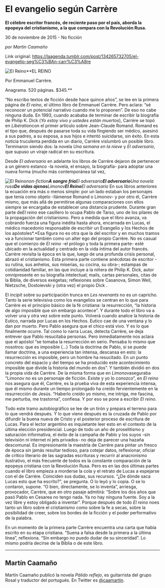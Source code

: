 # El evangelio según Carrère

**El célebre escritor francés, de reciente paso por el país, aborda la epopeya del cristianismo, a la que compara con la Revolución Rusa.**

30 de noviembre de 2015 - No ficción

_por Martín Caamaño_

Link original: https://laagenda.tumblr.com/post/134265732705/el-evangelio-seg%C3%BAn-carr%C3%A8re

![El Reino](https://64.media.tumblr.com/d16f3e4b2bded90af14e38bc8d7acce3/tumblr_inline_pk1gazllYI1t6q87u_540.jpg)**EL REINO  

Por Emmanuel Carrère.  

Anagrama. 520 páginas. $345.**

  

“No
escribo textos de ficción desde hace quince años”, se lee en la
primera página de *El
reino*, el
último libro de Emmanuel Carrère.
Pero aclara: “sé reconocer un potencial narrativo cuando me lo
proponen”. De eso no cabe ninguna duda. En 1993, cuando acababa de
terminar de escribir la biografía de Philip K. Dick (*Yo
estoy vivo y ustedes están muertos*),
Carrère
se topó en *Libération*con el
primer artículo sobre Jean-Claude Romand. Romand es el tipo que,
después de pasarse toda su vida fingiendo ser médico, asesinó a
sus padres, a su esposa, a sus hijos e intentó suicidarse, sin
éxito. En esta noticia truculenta perdida en un diario, Carrère
vislumbró un posible libro. Terminaron siendo dos: la novela *Una
semana en la nieve*
y  *El
adversario*,
que supuso un viraje radical en su escritura. 



Desde
*El
adversario* en
adelante los libros de Carrère
dejaron de pertenecer a un género estanco -la novela, el ensayo, la
biografía- para adoptar una nueva forma (mucho más contemporánea
tal vez, 

![El Reino](https://64.media.tumblr.com/d16f3e4b2bded90af14e38bc8d7acce3/tumblr_inline_pk1gazllYI1t6q87u_250.jpg)*non-fiction**A
sangre fría**El
adversario**El
adversario**Una
novela rusa**De
vidas ajenas**Limonov**El
Reino**El
adversario*
 En
sus libros anteriores la ecuación era más o menos simple: por un
lado estaban los personajes que tenía como objeto -llámense Romand
o Limonov- y por otro él, Carrère mismo, que más allá de
permitirse algunas comparaciones con ellos siempre se encargaba de
establecer una distancia prudente. Durante gran parte de*El reino*
ese casillero lo ocupa Pablo de Tarso, uno de los pilares de la
propagación del cristianismo. Pero a medida que el libro avanza, va
cobrando fuerza una figura inédita hasta ahora, encarnada en Lucas,
el médico macedonio responsable de escribir un Evangelio y los
Hechos de los apóstoles*.*Esa
figura no es otra que la del escritor y en muchos tramos va a
funcionar también como un alter ego del propio Carrère. No es
casual que el comienzo de *El
reino*
-el prólogo y toda la primera parte- esté ubicado en la actualidad
y centrado en la vida íntima del autor francés. Carrère revisita
la época en la que, luego de una profunda crisis personal, abrazó
el cristianismo. Esta primera parte contiene anécdotas de escritor
-su rutina, sus anhelos, sus miserias, su cocina, su obra-; estampas
de cotidianidad familiar, en las que incluye a la niñera de Philip
K. Dick, autor omnipresente en su biografía intelectual; mails,
cartas personales, citas de la Biblia, de diversos exégetas;
reflexiones sobre Casanova, Simon Weil, Nietzsche, Dostoievski y
(otra vez) el propio Dick . 



El
*incipit*
sobre su participación trunca en *Les
revenants*
no es un capricho. Tanto la serie televisiva como los evangelios se
centran en lo que para Carrère es el principio básico de la fé
cristiana: la resurrección, “la historia de algo imposible que sin
embargo acontece”. Y durante todo el libro va a volver una y otra
vez sobre este punto. Volverá cuando analice la historia de Eutico,
narrada por Lucas en los Hechos. Eutico cae de una ventana y lo dan
por muerto. Pero Pablo asegura que el chico está vivo. Y es lo que
finalmente ocurre. Tal como lo narra Lucas, detecta Carrère, se 
deja entrever que Pablo resucitaba personas. Pero inmediatamente nos
aclara que el apóstol “se tomaba la resurrección en serio.
Pensaba lo mismo que nosotros: que es imposible (…) Toda la
doctrina de Pablo, si se puede llamar doctrina, a una experiencia tan
intensa, descansa en esto: la resurrección es imposible, pero un
hombre ha resucitado. En un punto concreto del espacio y del  tiempo
se ha producido este acontecimiento imposible que divide la historia
del mundo en dos”. Y también dividió en dos la propia vida de
Carrère. De la misma forma que en *Limonov*aseguraba
“Limonov no es un personaje de ficción. Existe y yo lo conozco”,
en *El
reino*
nos asegura que él, Carrère, es la prueba viva de esta experiencia
intensa, que él mismo durante un tiempo prolongado ha creído
fervientemente en la resurrección de Jesús. “Haberlo creído yo
mismo, me intriga, me fascina, me perturba, me trastorna”,
confiesa. Y por eso se pone a escribir *El
reino*.




Todo
este tramo autobiográfico se lee de un tirón y prepara el terreno
para lo que vendrá después.  Y lo que viene después es la cruzada
de Pablo por difundir la buena nueva de Cristo y el posterior proceso
de escritura de Lucas. Para el lector argentino es inquietante leer
esto en el contexto de la última elección presidencial. Luego de
todo un año de proselitismo y saturación informativa, el éxito de
la campaña de Pablo y los suyos -sin televisión ni internet ni jets
privados- no deja de parecer una hazaña descomunal. Es impresionante
la maestría de Carrère para pintar un fresco de época sin jamás
resultar tedioso, para cotejar datos, reflexionar, oficiar de crítico
literario de las sagradas escrituras y recurrir al anacronismo
ilustrativo, el más frecuente de todos es la constante comparación
de la epopeya cristiana con la Revolución Rusa. Pero es en las dos
últimas partes cuando el libro empieza a morderse la cola y el
retrato de Lucas a espejarse con el de Carrère. Coinciden sus dudas,
sus recursos. “¿De dónde saca Lucas esto que ha escrito?”, se
pregunta. O lo leyó y lo copia. O se lo contaron, supone. “O bien,
directamente, se lo inventa”, arriesga, provocador, Carrère, que
en otro pasaje admitirá: “Sobre
los dos años que pasó Pablo en Cesarea no tengo nada. Ya no hay
ninguna fuente. Soy a la vez libre y estoy obligado a inventar”.
Porque después de todo *El
reino* noes
tanto un libro sobre el cristianismo como sobre la fe a secas, sobre
la posibilidad de creer, sobre los bordes de la ficción y el poder
performativo de la palabra. 



En
un momento de la primera parte Carrère encuentra una carta que
había escrito en su etapa cristiana. “Suena
a falsa desde la primera a la última línea”, reflexiona. “Sin
embargo no puedo dudar de su sinceridad”.  Lo mismo podría decirse
 de la Biblia o de este libro. 


  




---

 Martín Caamaño
---------------

Martín Caamaño publicó la novela *Pálido reflejo*, es guitarrista del grupo Rosal y traductor del portugués. En Twitter es [@caamartin](https://twitter.com/caamartin).

